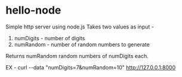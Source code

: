 # hello-node
Simple http server using node.js
Takes two values as input - 
1) numDigits - number of digits
2) numRandom - number of random numbers to generate

Returns numRandom random numbers of numDigits each.

EX - curl --data "numDigits=7&numRandom=10" http://127.0.0.1:8000
